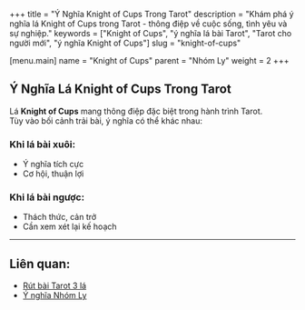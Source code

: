 +++
title = "Ý Nghĩa Knight of Cups Trong Tarot"
description = "Khám phá ý nghĩa lá Knight of Cups trong Tarot - thông điệp về cuộc sống, tình yêu và sự nghiệp."
keywords = ["Knight of Cups", "ý nghĩa lá bài Tarot", "Tarot cho người mới", "ý nghĩa Knight of Cups"]
slug = "knight-of-cups"

[menu.main]
name = "Knight of Cups"
parent = "Nhóm Ly"
weight = 2
+++

## Ý Nghĩa Lá Knight of Cups Trong Tarot

Lá **Knight of Cups** mang thông điệp đặc biệt trong hành trình Tarot.  
Tùy vào bối cảnh trải bài, ý nghĩa có thể khác nhau:

### Khi lá bài xuôi:
- Ý nghĩa tích cực  
- Cơ hội, thuận lợi  

### Khi lá bài ngược:
- Thách thức, cản trở  
- Cần xem xét lại kế hoạch  

---

## Liên quan:
- [Rút bài Tarot 3 lá](../../)
- [Ý nghĩa Nhóm Ly](../)
